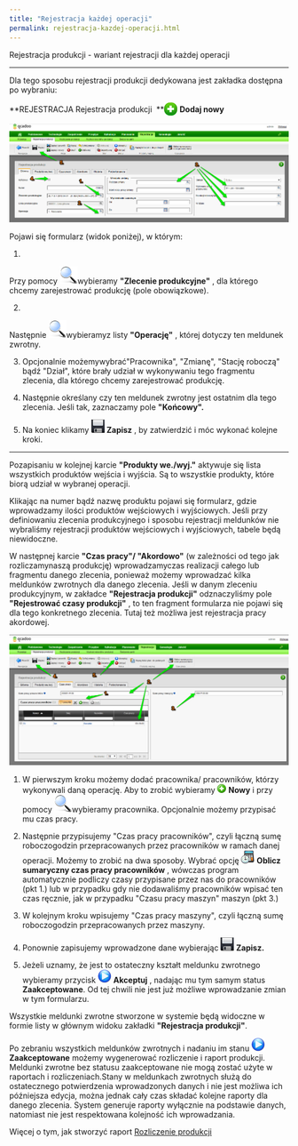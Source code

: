 ```yaml
---
title: "Rejestracja każdej operacji"
permalink: rejestracja-kazdej-operacji.html
---
```



Rejestracja produkcji - wariant rejestracji dla każdej operacji

* * *

  

Dla tego sposobu rejestracji produkcji dedykowana jest zakładka dostępna po wybraniu:

  

**REJESTRACJA  Rejestracja produkcji  **<img border="0" src="/images/newIcon24.png" style="vertical-align:-6px"> <b>Dodaj nowy</b>

  

 ![](/images/rejestracja-%20meldunek%20dla%20ka%C5%BCdej%20operacji-%20g%C5%82%C3%B3wna%20strza%C5%82ki.png)

Pojawi się formularz (widok poniżej), w którym:

1. 
Przy pomocy ![](/images/lupka.png)wybieramy **"Zlecenie produkcyjne"** , dla którego chcemy zarejestrować produkcję (pole obowiązkowe).  
  

2. 
Następnie ![](/images/lupka.png)wybieramyz listy **"Operację"** , której dotyczy ten meldunek zwrotny.  
  

3. Opcjonalnie możemywybrać"Pracownika", "Zmianę", "Stację roboczą" bądź "Dział", które brały udział w wykonywaniu tego fragmentu zlecenia, dla którego chcemy zarejestrować produkcję.  
  
4. Następnie określany czy ten meldunek zwrotny jest ostatnim dla tego zlecenia. Jeśli tak, zaznaczamy pole **"Końcowy".**  
  
5. Na koniec klikamy ![](/images/saveIcon24.png) **Zapisz** , by zatwierdzić i móc wykonać kolejne kroki.  
  

* * *
 Pozapisaniu w kolejnej karcie **"Produkty we./wyj."** aktywuje się lista wszystkich produktów wejścia i wyjścia. Są to wszystkie produkty, które biorą udział w wybranej operacji.   
  
 Klikając na numer bądź nazwę produktu pojawi się formularz, gdzie wprowadzamy ilości produktów wejściowych i wyjściowych. Jeśli przy definiowaniu zlecenia produkcyjnego i sposobu rejestracji meldunków nie wybraliśmy rejestracji produktów wejściowych i wyjściowych, tabele będą niewidoczne.  
  
W następnej karcie **"Czas pracy"/ "Akordowo"** (w zależności od tego jak rozliczamynaszą produkcję) wprowadzamyczas realizacji całego lub fragmentu danego zlecenia, ponieważ możemy wprowadzać kilka meldunków zwrotnych dla danego zlecenia. Jeśli w danym zleceniu produkcyjnym, w zakładce **"Rejestracja produkcji"** odznaczyliśmy pole **"Rejestrować czasy produkcji"** , to ten fragment formularza nie pojawi się dla tego konkretnego zlecenia. Tutaj też możliwa jest rejestracja pracy akordowej.   
  
![](/images/rejestracja-%20meldunek%20dla%20ka%C5%BCdej%20operacji-%20czas-%20strza%C5%82ki.png)
1. W pierwszym kroku możemy dodać pracownika/ pracowników, którzy wykonywali daną operację.  Aby to zrobić wybieramy ![](images/newIcon16.png) **Nowy** i przy pomocy ![](/images/lupka.png)wybieramy pracownika. Opcjonalnie możemy przypisać mu czas pracy.  
  
2. Następnie przypisujemy "Czas pracy pracowników", czyli łączną sumę roboczogodzin przepracowanych przez pracowników w ramach danej operacji. Możemy to zrobić na dwa sposoby. Wybrać opcję ![](/images/calculateTimeIcon24.png) **Oblicz sumaryczny czas pracy pracowników** , wówczas program automatycznie podliczy czasy przypisane przez nas do pracowników (pkt 1.) lub w przypadku gdy nie dodawaliśmy pracowników wpisać ten czas ręcznie, jak w przypadku "Czasu pracy maszyn" maszyn (pkt 3.)  
  
3. W kolejnym kroku wpisujemy "Czas pracy maszyny", czyli łączną sumę roboczogodzin przepracowanych przez maszyny.  
  
4. Ponownie zapisujemy wprowadzone dane wybierając ![](/images/saveIcon24.png) **Zapisz.**  
  
5. Jeżeli uznamy, że jest to ostateczny kształt meldunku zwrotnego wybieramy przycisk ![](/images/startIcon24.png) **Akceptuj** , nadając mu tym samym status **Zaakceptowane**. Od tej chwili nie jest już możliwe wprowadzanie zmian w tym formularzu.  

Wszystkie meldunki zwrotne stworzone w systemie będą widoczne w formie listy w głównym widoku zakładki **"Rejestracja produkcji"**.

  

Po zebraniu wszystkich meldunków zwrotnych i nadaniu im stanu ![](/images/startIcon24.png) **Zaakceptowane** możemy wygenerować rozliczenie i raport produkcji. Meldunki zwrotne bez statusu zaakceptowane nie mogą zostać użyte w raportach i rozliczeniach.Stany w meldunkach zwrotnych służą do ostatecznego potwierdzenia wprowadzonych danych i nie jest możliwa ich późniejsza edycja, można jednak cały czas składać kolejne raporty dla danego zlecenia. System generuje raporty wyłącznie na podstawie danych, natomiast nie jest respektowana kolejność ich wprowadzania.

  

Więcej o tym, jak stworzyć raport  <a href="/rozliczenie-produkcji">Rozliczenie produkcji</a>

